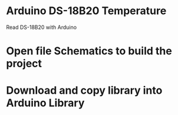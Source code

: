 # Arduino DS-18B20 Temperature
Read DS-18B20 with Arduino

# Open file Schematics to build the project

# Download and copy library into Arduino Library
